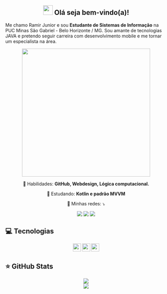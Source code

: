 <span align="center">

## <img src="https://raw.githubusercontent.com/iampavangandhi/iampavangandhi/master/gifs/Hi.gif" width="30px"> Olá seja bem-vindo(a)!</h2>

</span>
<p align="left">
  Me chamo Ramir Junior e sou <strong>Estudante de Sistemas de Informação</strong> na PUC Minas São Gabriel - Belo Horizonte / MG.
  Sou amante de tecnologias JAVA e pretendo seguir carreira com desenvolvimento mobile e me tornar um especialista na área.
</p>
<div align="center">
<img src="https://www.mygo.ge/uploads/blog/1584023795.jpg" width="400px" />
</div>


<p align="center">
  💼 Habilidades: <strong>GitHub, Webdesign, Lógica computacional.</strong>
</p>

<p align="center">
  🚀  Estudando: <strong>Kotlin e padrão MVVM</strong>
</p>

<p align="center">
  💌 Minhas redes: ⤵️
</p>

<p align="center">
  <a href="https://www.instagram.com/junior_rbeiro/" alt="Instagram">
  <img src="https://img.shields.io/badge/-Instagram-DF0174?style=for-the-badge&logo=instagram&logoColor=white&link=https://www.instagram.com/junior_rbeiro/"/></a>
  
  <a href="https://www.facebook.com/junior.ribeiro0/" alt="Facebook">
  <img src="https://img.shields.io/badge/-Facebook-3b5998?style=for-the-badge&logo=facebook&logoColor=white&link=https://www.facebook.com/junior.ribeiro0/"/></a>
  
  <a href="https://www.linkedin.com/in/ramirjunior-/" alt="Linkedin">
  <img src="https://img.shields.io/badge/-Linkedin-0e76a8?style=for-the-badge&logo=Linkedin&logoColor=white&link=https://www.linkedin.com/in/ramirjunior-/" /></a>
</p>  

## 💻 Tecnologias

<p align="center">
  


<img src="https://img.shields.io/badge/bootstrap%20-%23563D7C.svg?&style=for-the-badge&logo=bootstrap&logoColor=white" height="25"/>
<img src="https://img.shields.io/badge/-Java-CB3837?style=flat-square&logo=java" height="25"/>
<img src="https://img.shields.io/badge/-GitHub-181717?style=flat-square&logo=github" height="25"/>



</p>

## ⭐ GitHub Stats

<p align = "center">
  <img src = "https://github-readme-stats.vercel.app/api/top-langs/?username=ramirjunior&layout=compact">
  <br><img src = "https://github-readme-stats.vercel.app/api?username=ramirjunior&theme=blue-green&show_icons=true">
 </p>
